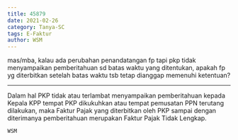 ```yaml
---
title: 45879
date: 2021-02-26
category: Tanya-SC
tags: E-Faktur
author: WSM
---
```


mas/mba, kalau ada perubahan penandatangan fp tapi pkp tidak menyampaikan pemberitahuan sd batas waktu yang ditentukan, apakah fp yg diterbitkan setelah batas waktu tsb tetap dianggap memenuhi ketentuan?

---

Dalam hal PKP tidak atau terlambat menyampaikan pemberitahuan kepada Kepala KPP tempat PKP dikukuhkan atau tempat pemusatan PPN terutang dilakukan, maka Faktur Pajak yang diterbitkan oleh PKP sampai dengan diterimanya pemberitahuan merupakan Faktur Pajak Tidak Lengkap.

`WSM`
